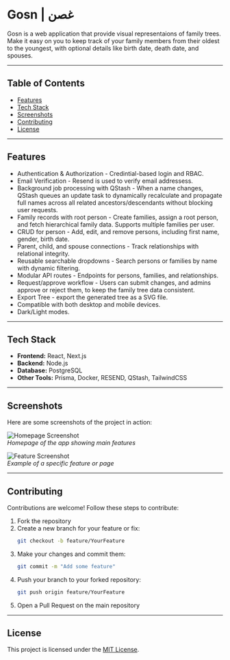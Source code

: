 # Gosn | غصن

Gosn is a web application that provide visual representaions of family trees. Make it easy on you to keep track of your family members from their oldest to the youngest, with optional details like birth date, death date, and spouses.

---

## Table of Contents

- [Features](#features)  
- [Tech Stack](#tech-stack)  
- [Screenshots](#screenshots)  
- [Contributing](#contributing)  
- [License](#license)  

---

## Features

- Authentication & Authorization - Credintial-based login and RBAC.
- Email Verification - Resend is used to verify email addressess.
- Background job processing with QStash - When a name changes, QStash queues an update task to dynamically recalculate and propagate full names across all related ancestors/descendants without blocking user requests.
- Family records with root person - Create families, assign a root person, and fetch hierarchical family data. Supports multiple families per user.
- CRUD for person - Add, edit, and remove persons, including first name, gender, birth date.
- Parent, child, and spouse connections - Track relationships with relational integrity.
- Reusable searchable dropdowns - Search persons or families by name with dynamic filtering.
- Modular API routes - Endpoints for persons, families, and relationships.
- Request/approve workflow - Users can submit changes, and admins approve or reject them, to keep the family tree data consistent.
- Export Tree - export the generated tree as a SVG file.
- Compatible with both desktop and mobile devices.
- Dark/Light modes.

---

## Tech Stack

- **Frontend:** React, Next.js  
- **Backend:** Node.js
- **Database:** PostgreSQL  
- **Other Tools:** Prisma, Docker, RESEND, QStash, TailwindCSS

---

## Screenshots

Here are some screenshots of the project in action:

![Homepage Screenshot](path/to/homepage.png)  
*Homepage of the app showing main features*

![Feature Screenshot](path/to/feature.png)  
*Example of a specific feature or page*

---

## Contributing

Contributions are welcome! Follow these steps to contribute:

1. Fork the repository  
2. Create a new branch for your feature or fix:  
   ```bash
   git checkout -b feature/YourFeature
3. Make your changes and commit them:
   ```bash
   git commit -m "Add some feature"
4. Push your branch to your forked repository:
   ```bash
   git push origin feature/YourFeature
5. Open a Pull Request on the main repository
   
---

## License

This project is licensed under the [MIT License](LICENSE).
